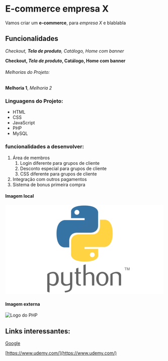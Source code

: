 # E-commerce empresa X

Vamos criar um **e-commerce**, para *empresa X* e blablabla

## Funcionalidades

_Checkout, **Tela de produto**, Catálogo, Home com banner_

**Checkout, _Tela de produto_, Catálogo, Home com banner**


###### Melhorias do Projeto:

__Melhoria 1__, _Melhoria 2_

### Linguagens do Projeto:

* HTML
* CSS
* JavaScript
* PHP
* MySQL

### funcionalidades a desenvolver:

1. Área de membros
    1. Login diferente para grupos de cliente <!-- Podemos criar tambem listas aninhadas / para o markdown entender devem ser adicionados 4 espaços-->
    2. Desconto especial para grupos de cliente
    3. CSS diferente para grupos de cliente
2. Integração com outros pagamentos
3. Sistema de bonus primeira compra


#### Imagem local

![Logo do Python](img/python.png)


#### Imagem externa

![Logo do PHP](https://upload.wikimedia.org/wikipedia/commons/2/27/PHP-logo.svg)


## Links interessantes:

<!-- Link com um titulo -->
[Google](http://google.com)

<!-- Link como texto completo -->
[https://www.udemy.com/](https://www.udemy.com/)